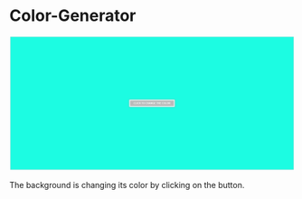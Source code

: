 # Color-Generator

![](images/color.png)

The background is changing its color by clicking on the button.
